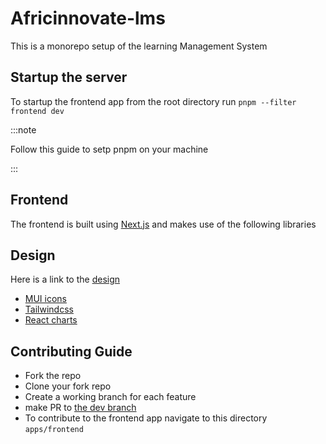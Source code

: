 # Africinnovate-lms
This is a  monorepo setup of the learning Management System

## Startup the server
To startup the frontend app from the root directory run `pnpm --filter frontend dev`

:::note

Follow this guide to setp pnpm on your machine

:::

## Frontend
The frontend is built using [Next.js](https://nextjs.org/) and makes use of the following libraries

## Design
Here is a link to the [design](https://www.figma.com/design/aThOHBUGRCxw3czExDMGF3/Africinnovate?node-id=0-1&p=f&t=rYJOmHKxDSSAI4ev-0)

- [MUI icons](https://mui.com/material-ui/icons/)
- [Tailwindcss](https://tailwindcss.com/)
- [React charts](https://react-charts.tanstack.com/docs/installation)

## Contributing Guide
- Fork the repo
- Clone your fork repo
- Create a working branch for each feature
- make PR to [the dev branch](https://github.com/africinnovate/africinnovate-lms.git) 
- To contribute to the frontend app navigate to this directory `apps/frontend`
